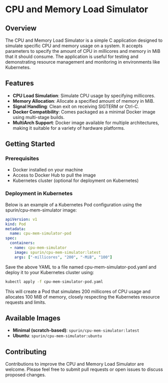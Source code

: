 # CPU and Memory Load Simulator

## Overview

The CPU and Memory Load Simulator is a simple C application designed to simulate specific CPU and memory usage on a system. It accepts parameters to specify the amount of CPU in millicores and memory in MiB that it should consume. The application is useful for testing and demonstrating resource management and monitoring in environments like Kubernetes.

## Features

- **CPU Load Simulation**: Simulate CPU usage by specifying millicores.
- **Memory Allocation**: Allocate a specified amount of memory in MiB.
- **Signal Handling**: Clean exit on receiving SIGTERM or Ctrl-C.
- **Docker Compatibility**: Comes packaged as a minimal Docker image using multi-stage builds.
- **MultiArch Support**: Docker image available for multiple architectures, making it suitable for a variety of hardware platforms.

## Getting Started

### Prerequisites

- Docker installed on your machine
- Access to Docker Hub to pull the image
- Kubernetes cluster (optional for deployment on Kubernetes)

### Deployment in Kubernetes

Below is an example of a Kubernetes Pod configuration using the spurin/cpu-mem-simulator image:

```yaml
apiVersion: v1
kind: Pod
metadata:
  name: cpu-mem-simulator-pod
spec:
  containers:
  - name: cpu-mem-simulator
    image: spurin/cpu-mem-simulator:latest
    args: ["-millicores", "200", "-MiB", "100"]
```

Save the above YAML to a file named cpu-mem-simulator-pod.yaml and deploy it to your Kubernetes cluster using:

```bash
kubectl apply -f cpu-mem-simulator-pod.yaml
```

This will create a Pod that simulates 200 millicores of CPU usage and allocates 100 MiB of memory, closely respecting the Kubernetes resource requests and limits.

## Available Images

- **Minimal (scratch-based)**: `spurin/cpu-mem-simulator:latest`
- **Ubuntu**: `spurin/cpu-mem-simulator:ubuntu`

## Contributing

Contributions to improve the CPU and Memory Load Simulator are welcome. Please feel free to submit pull requests or open issues to discuss proposed changes.
